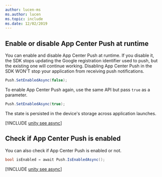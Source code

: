 ```yaml
---
author: lucen-ms
ms.author: lucen
ms.topic: include
ms.date: 12/02/2019
---
```


## Enable or disable App Center Push at runtime

You can enable and disable App Center Push at runtime. If you disable it, the SDK stops updating the Google registration identifier used to push, but the existing one will continue working. Disabling App Center Push in the SDK WON'T stop your application from receiving push notifications.

```csharp
Push.SetEnabledAsync(false);
```

To enable App Center Push again, use the same API but pass `true` as a parameter.

```csharp
Push.SetEnabledAsync(true);
```

The state is persisted in the device's storage across application launches.

[!INCLUDE [unity see async](../../includes/unity-see-async.md)]

## Check if App Center Push is enabled

You can also check if App Center Push is enabled or not.

```csharp
bool isEnabled = await Push.IsEnabledAsync();
```

[!INCLUDE [unity see async](../../includes/unity-see-async.md)]

